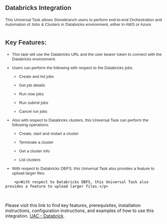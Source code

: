 <h1 style='font-size: 2em; color: rgb(51, 51, 51); font-family: Arial, "Helvetica Neue", Helvetica, sans-serif; font-style: normal; font-variant-ligatures: normal; font-variant-caps: normal; letter-spacing: normal; orphans: 2; text-align: start; text-indent: 0px; text-transform: none; white-space: normal; widows: 2; word-spacing: 0px; -webkit-text-stroke-width: 0px; text-decoration-thickness: initial; text-decoration-style: initial; text-decoration-color: initial;'><span style="font-size: 20px;">Databricks Integration</span></h1>
<p style='color: rgb(51, 51, 51); font-family: Arial, "Helvetica Neue", Helvetica, sans-serif; font-size: 13px; font-style: normal; font-variant-ligatures: normal; font-variant-caps: normal; font-weight: 400; letter-spacing: normal; orphans: 2; text-align: start; text-indent: 0px; text-transform: none; white-space: normal; widows: 2; word-spacing: 0px; -webkit-text-stroke-width: 0px; text-decoration-thickness: initial; text-decoration-style: initial; text-decoration-color: initial;'>This Universal Task&nbsp;allows&nbsp;Stonebranch&nbsp;users&nbsp;to perform end-to-end Orchestration and Automation of Jobs &amp; Clusters in Databricks environment, either in AWS or Azure.</p>
<h1 style='font-size: 2em; color: rgb(51, 51, 51); font-family: Arial, "Helvetica Neue", Helvetica, sans-serif; font-style: normal; font-variant-ligatures: normal; font-variant-caps: normal; letter-spacing: normal; orphans: 2; text-align: start; text-indent: 0px; text-transform: none; white-space: normal; widows: 2; word-spacing: 0px; -webkit-text-stroke-width: 0px; text-decoration-thickness: initial; text-decoration-style: initial; text-decoration-color: initial;'><span style="font-size: 20px;">Key Features: </span></h1>
<ul class="ak-ul" style='color: rgb(51, 51, 51); font-family: Arial, "Helvetica Neue", Helvetica, sans-serif; font-size: 13px; font-style: normal; font-variant-ligatures: normal; font-variant-caps: normal; font-weight: 400; letter-spacing: normal; orphans: 2; text-align: start; text-indent: 0px; text-transform: none; white-space: normal; widows: 2; word-spacing: 0px; -webkit-text-stroke-width: 0px; text-decoration-thickness: initial; text-decoration-style: initial; text-decoration-color: initial;'>
    <li>
        <p>This task will use the Databricks URL and the user bearer token to connect with the Databricks environment.&nbsp;</p>
    </li>
    <li>
        <p>Users can perform the following with respect to the Databricks jobs.</p>
        <ul class="ak-ul">
            <li>
                <p>Create and list jobs</p>
            </li>
            <li>
                <p>Get job details</p>
            </li>
            <li>
                <p>Run now jobs</p>
            </li>
            <li>
                <p>Run submit jobs</p>
            </li>
            <li>
                <p>Cancel run jobs</p>
            </li>
        </ul>
    </li>
    <li>
        <p>Also with respect to Databricks clusters, this Universal Task can perform the following operations:</p>
        <ul class="ak-ul">
            <li>
                <p>Create, start and restart a cluster</p>
            </li>
            <li>
                <p>Terminate a cluster</p>
            </li>
            <li>
                <p>Get a cluster info</p>
            </li>
            <li>
                <p>List clusters</p>
            </li>
        </ul>
    </li>
    <li>
        <p>With respect to Databricks DBFS, this Universal Task also provides a feature to upload larger files.</p>
    </li>
</ul>

        <p>With respect to Databricks DBFS, this Universal Task also provides a feature to upload larger files.</p>
<p>&nbsp;</p>
Please visit this link to find key features, prerequisites, installation instructions, configuration instructions, and examples of how to use this integration. 
<a href="https://docs.stonebranch.com/confluence/display/UC69/UAC+-+Databricks">UAC - Databrick</a>.&nbsp;</li>

